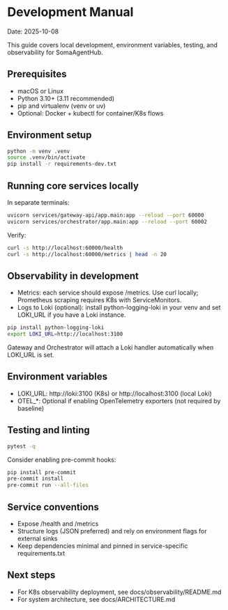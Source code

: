 # Development Manual

Date: 2025-10-08

This guide covers local development, environment variables, testing, and observability for SomaAgentHub.

## Prerequisites

- macOS or Linux
- Python 3.10+ (3.11 recommended)
- pip and virtualenv (venv or uv)
- Optional: Docker + kubectl for container/K8s flows

## Environment setup

```bash
python -m venv .venv
source .venv/bin/activate
pip install -r requirements-dev.txt
```

## Running core services locally

In separate terminals:

```bash
uvicorn services/gateway-api/app.main:app --reload --port 60000
uvicorn services/orchestrator/app.main:app --reload --port 60002
```

Verify:

```bash
curl -s http://localhost:60000/health
curl -s http://localhost:60000/metrics | head -n 20
```

## Observability in development

- Metrics: each service should expose /metrics. Use curl locally; Prometheus scraping requires K8s with ServiceMonitors.
- Logs to Loki (optional): install python-logging-loki in your venv and set LOKI_URL if you have a Loki instance.

```bash
pip install python-logging-loki
export LOKI_URL=http://localhost:3100
```

Gateway and Orchestrator will attach a Loki handler automatically when LOKI_URL is set.

## Environment variables

- LOKI_URL: http://loki:3100 (K8s) or http://localhost:3100 (local Loki)
- OTEL_*: Optional if enabling OpenTelemetry exporters (not required by baseline)

## Testing and linting

```bash
pytest -q
```

Consider enabling pre-commit hooks:

```bash
pip install pre-commit
pre-commit install
pre-commit run --all-files
```

## Service conventions

- Expose /health and /metrics
- Structure logs (JSON preferred) and rely on environment flags for external sinks
- Keep dependencies minimal and pinned in service-specific requirements.txt

## Next steps

- For K8s observability deployment, see docs/observability/README.md
- For system architecture, see docs/ARCHITECTURE.md
